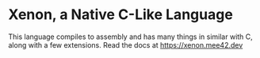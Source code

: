 # Xenon, a Native C-Like Language

This language compiles to assembly and has many things in similar with C,
along with a few extensions. Read the docs at https://xenon.mee42.dev
